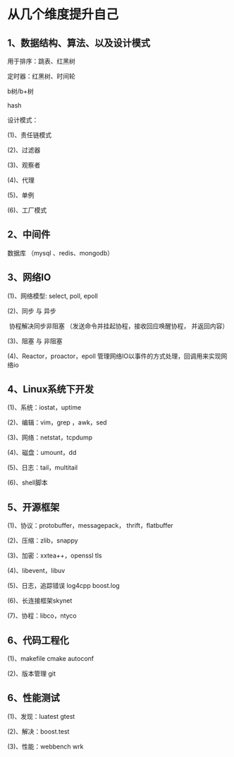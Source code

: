 # 从几个维度提升自己



## 1、数据结构、算法、以及设计模式

用于排序：跳表、红黑树

定时器：红黑树、时间轮

b树/b+树

hash

设计模式：

(1)、责任链模式

(2)、过滤器

(3)、观察者

(4)、代理

(5)、单例

(6)、工厂模式



## 2、中间件

数据库 （mysql 、redis、mongodb）



## 3、网络IO

(1)、网络模型:  select, poll,  epoll

(2)、同步 与 异步

​          协程解决同步非阻塞  （发送命令并挂起协程，接收回应唤醒协程， 并返回内容）

(3)、阻塞 与 非阻塞

(4)、Reactor，proactor，epoll  管理网络IO以事件的方式处理，回调用来实现网络io



## 4、Linux系统下开发

(1)、系统：iostat，uptime

(2)、编辑：vim，grep ，awk，sed

(3)、网络：netstat，tcpdump

(4)、磁盘：umount，dd

(5)、日志：tail，multitail

(6)、shell脚本



## 5、开源框架

(1)、协议：protobuffer，messagepack， thrift，flatbuffer

(2)、压缩：zlib，snappy

(3)、加密：xxtea++，openssl tls

(4)、libevent，libuv

(5)、日志，追踪错误   log4cpp  boost.log

(6)、长连接框架skynet

(7)、协程：libco，ntyco



## 6、代码工程化

(1)、makefile  cmake   autoconf

(2)、版本管理  git



## 6、性能测试

(1)、发现：luatest    gtest

(2)、解决：boost.test

(3)、性能：webbench wrk